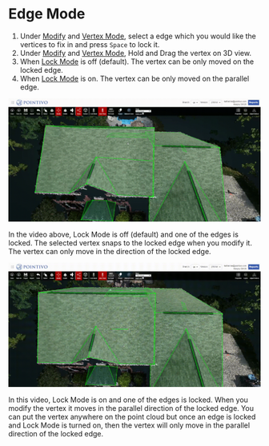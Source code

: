 # Edge Mode

1. Under [Modify](../basic-function/#modify) and [Vertex Mode](./#vertex-mode), select a edge which you would like the vertices to fix in and press `Space` to lock it.
2. Under [Modify](../basic-function/#modify) and [Vertex Mode](./#vertex-mode), Hold and Drag the vertex on 3D view. 
3. When [Lock Mode](../advanced-function/#lock-mode) is off \(default\). The vertex can be only moved on the locked edge.
4. When [Lock Mode](../advanced-function/#lock-mode) is on. The vertex can be only moved on the parallel edge.

![](../.gitbook/assets/lock-mode-off_edge-locked.gif)

In the video above, Lock Mode is off \(default\) and one of the edges is locked. The selected vertex snaps to the locked edge when you modify it. The vertex can only move in the direction of the locked edge.

![](../.gitbook/assets/lock-mode-on_edge-locked.gif)

In this video, Lock Mode is on and one of the edges is locked. When you modify the vertex it moves in the parallel direction of the locked edge. You can put the vertex anywhere on the point cloud but once an edge is locked and Lock Mode is turned on, then the vertex will only move in the parallel direction of the locked edge.

